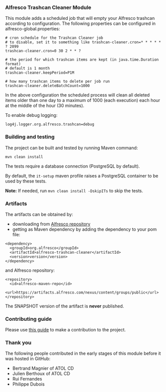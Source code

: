 ### Alfresco Trashcan Cleaner Module
This module adds a scheduled job that will empty your Alfresco trashcan according to configuration. The following properties can be configured in alfresco-global.properties:

~~~
# cron schedule for the Trashcan Cleaner job
# to disable, set it to something like trashcan-cleaner.cron=* * * * * ? 2099
trashcan-cleaner.cron=0 30 2 * * ?

# the period for which trashcan items are kept (in java.time.Duration format)
# default is 1 month
trashcan-cleaner.keepPeriod=P1M

# how many trashcan items to delete per job run
trashcan-cleaner.deleteBatchCount=1000
~~~

In the above configuration the scheduled process will clean all deleted items older than one day to a maximum of 1000 (each execution) each hour at the middle of the hour (30 minutes).

To enable debug logging:

~~~
log4j.logger.org.alfresco.trashcan=debug
~~~
### Building and testing
The project can be built and tested by running Maven command:
~~~
mvn clean install
~~~
The tests require a database connection (PostgreSQL by default).

By default, the `it-setup` maven profile raises a PostgreSQL container to be used by these tests.

**Note:** If needed, run `mvn clean install -DskipITs` to skip the tests.

### Artifacts
The artifacts can be obtained by:
* downloading from [Alfresco repository](https://artifacts.alfresco.com/nexus/content/groups/public)
* getting as Maven dependency by adding the dependency to your pom file:
~~~
<dependency>
  <groupId>org.alfresco</groupId>
  <artifactId>alfresco-trashcan-cleaner</artifactId>
  <version>version</version>
</dependency>
~~~
and Alfresco repository:
~~~
<repository>
  <id>alfresco-maven-repo</id>
  <url>https://artifacts.alfresco.com/nexus/content/groups/public</url>
</repository>
~~~
The SNAPSHOT version of the artifact is **never** published.

### Contributing guide
Please use [this guide](CONTRIBUTING.md) to make a contribution to the project.

### Thank you
The following people contributed in the early stages of this module before it was hosted in GitHub:

* Bertrand Magnier of ATOL CD
* Julien Berthoux of ATOL CD
* Rui Fernandes
* Philippe Dubois
